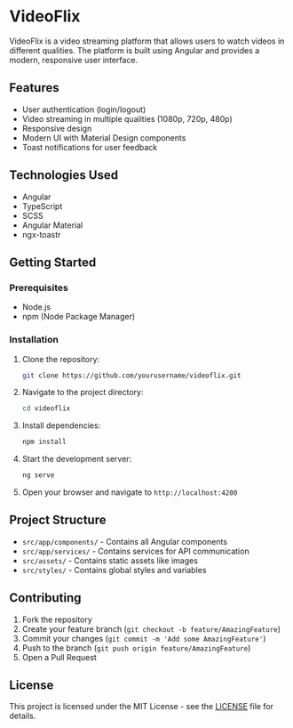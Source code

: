 # VideoFlix

VideoFlix is a video streaming platform that allows users to watch videos in different qualities. The platform is built using Angular and provides a modern, responsive user interface.

## Features

- User authentication (login/logout)
- Video streaming in multiple qualities (1080p, 720p, 480p)
- Responsive design
- Modern UI with Material Design components
- Toast notifications for user feedback

## Technologies Used

- Angular
- TypeScript
- SCSS
- Angular Material
- ngx-toastr

## Getting Started

### Prerequisites

- Node.js
- npm (Node Package Manager)

### Installation

1. Clone the repository:
   ```bash
   git clone https://github.com/yourusername/videoflix.git
   ```

2. Navigate to the project directory:
   ```bash
   cd videoflix
   ```

3. Install dependencies:
   ```bash
   npm install
   ```

4. Start the development server:
   ```bash
   ng serve
   ```

5. Open your browser and navigate to `http://localhost:4200`

## Project Structure

- `src/app/components/` - Contains all Angular components
- `src/app/services/` - Contains services for API communication
- `src/assets/` - Contains static assets like images
- `src/styles/` - Contains global styles and variables

## Contributing

1. Fork the repository
2. Create your feature branch (`git checkout -b feature/AmazingFeature`)
3. Commit your changes (`git commit -m 'Add some AmazingFeature'`)
4. Push to the branch (`git push origin feature/AmazingFeature`)
5. Open a Pull Request

## License

This project is licensed under the MIT License - see the [LICENSE](LICENSE) file for details.
